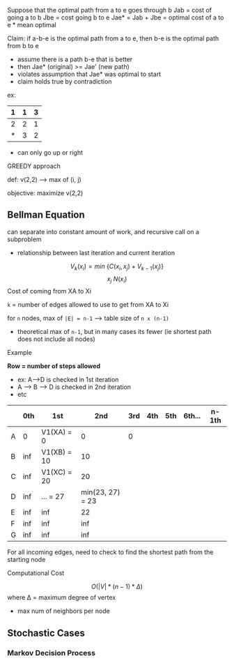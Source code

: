  
Suppose that the optimal path from a to e goes through b
Jab = cost of going a to b
Jbe = cost going b to e
Jae\* = Jab + Jbe = optimal cost of a to e
\* mean optimal

Claim: if a-b-e is the optimal path from a to e, then b-e is the optimal path from b to e
- assume there is a path b-e that is better
- then Jae\* (original) >= Jae' (new path)
- violates assumption that Jae\* was optimal to start
- claim holds true by contradiction

ex:

| 1   | 1   | 3   |
| --- | --- | --- |
| 2   | 2   | 1   |
| \*  | 3   | 2   |
- can only go up or right

GREEDY approach

def: v(2,2) --> max of (i, j)

objective: maximize v(2,2)


## Bellman Equation
can separate into constant amount of work, and recursive call on a subproblem

- relationship between last iteration and current iteration

$$
V_k(x_i) = min\ \{{C(x_i, x_j) + V_{k-1}(x_j)}\}
$$
$$
x_j\ N(x_i)
$$
Cost of coming from XA to Xi

`k` = number of edges allowed to use to get from XA to Xi

for `n` nodes, max of `|E| = n-1` --> table size of `n x (n-1)`
- theoretical max of `n-1`, but in many cases its fewer (ie shortest path does not include all nodes)

Example

**Row = number of steps allowed**
- ex: A-->D is checked in 1st iteration
- A --> B --> D is checked in 2nd iteration
- etc

|     | 0th | 1st         | 2nd              | 3rd | 4th | 5th | 6th... | n-1th |
| --- | --- | ----------- | ---------------- | --- | --- | --- | ------ | ----- |
| A   | 0   | V1(XA) = 0  | 0                | 0   |     |     |        |       |
| B   | inf | V1(XB) = 10 | 10               |     |     |     |        |       |
| C   | inf | V1(XC) = 20 | 20               |     |     |     |        |       |
| D   | inf | ... = 27    | min(23, 27) = 23 |     |     |     |        |       |
| E   | inf | inf         | 22               |     |     |     |        |       |
| F   | inf | inf         | inf              |     |     |     |        |       |
| G   | inf | inf         | inf              |     |     |     |        |       |

For all incoming edges, need to check to find the shortest path from the starting node


Computational Cost

$$
O(|V| * (n-1) * Δ)
$$
where Δ = maximum degree of vertex
- max num of neighbors per node


## Stochastic Cases

### Markov Decision Process
